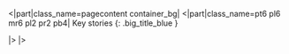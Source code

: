 [//]: # (Layout of key stories page)

[//]: # (Main content)
<|part|class_name=pagecontent container_bg|
<|part|class_name=pt6 pl6 mr6 pl2 pr2 pb4|
Key stories
{: .big_title_blue }

|>
|>